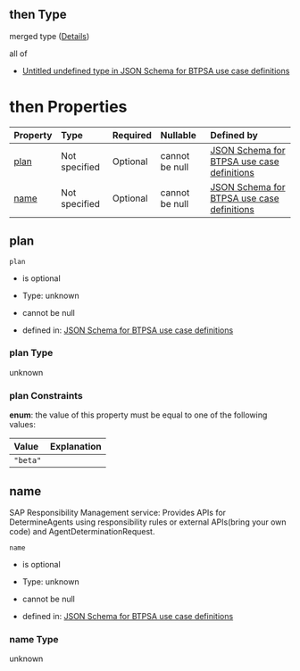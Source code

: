 ## then Type

merged type ([Details](btpsa-usecase-properties-services-items-allof-2-then-allof-42-then.md))

all of

*   [Untitled undefined type in JSON Schema for BTPSA use case definitions](btpsa-usecase-properties-services-items-allof-2-then-allof-42-then-allof-0.md "check type definition")

# then Properties

| Property      | Type          | Required | Nullable       | Defined by                                                                                                                                                                                                            |
| :------------ | :------------ | :------- | :------------- | :-------------------------------------------------------------------------------------------------------------------------------------------------------------------------------------------------------------------- |
| [plan](#plan) | Not specified | Optional | cannot be null | [JSON Schema for BTPSA use case definitions](btpsa-usecase-properties-services-items-allof-2-then-allof-42-then-properties-plan.md "undefined#/properties/services/items/allOf/2/then/allOf/42/then/properties/plan") |
| [name](#name) | Not specified | Optional | cannot be null | [JSON Schema for BTPSA use case definitions](btpsa-usecase-properties-services-items-allof-2-then-allof-42-then-properties-name.md "undefined#/properties/services/items/allOf/2/then/allOf/42/then/properties/name") |

## plan



`plan`

*   is optional

*   Type: unknown

*   cannot be null

*   defined in: [JSON Schema for BTPSA use case definitions](btpsa-usecase-properties-services-items-allof-2-then-allof-42-then-properties-plan.md "undefined#/properties/services/items/allOf/2/then/allOf/42/then/properties/plan")

### plan Type

unknown

### plan Constraints

**enum**: the value of this property must be equal to one of the following values:

| Value    | Explanation |
| :------- | :---------- |
| `"beta"` |             |

## name

SAP Responsibility Management service: Provides APIs for DetermineAgents using responsibility rules or external APIs(bring your own code) and AgentDeterminationRequest.

`name`

*   is optional

*   Type: unknown

*   cannot be null

*   defined in: [JSON Schema for BTPSA use case definitions](btpsa-usecase-properties-services-items-allof-2-then-allof-42-then-properties-name.md "undefined#/properties/services/items/allOf/2/then/allOf/42/then/properties/name")

### name Type

unknown

